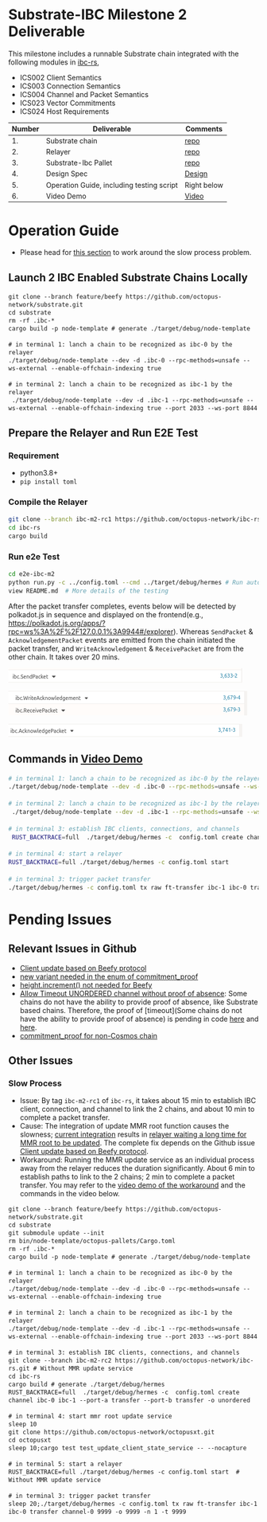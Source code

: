 # Substrate-IBC Milestone 2 Deliverable

This milestone includes a runnable Substrate chain integrated with the following modules in [ibc-rs](https://github.com/informalsystems/ibc-rs),  
* ICS002 Client Semantics
* ICS003 Connection Semantics
* ICS004 Channel and Packet Semantics
* ICS023 Vector Commitments 
* ICS024 Host Requirements

| Number | Deliverable       | Comments                                                |
| ------ | ----------------- | ------------------------------------------------------------ |
| 1.     | Substrate chain  |     [repo](https://github.com/octopus-network/substrate/tree/feature/beefy)   |
| 2.     | Relayer |   [repo](https://github.com/octopus-network/ibc-rs/tree/feature/beefy)   |
| 3.     | Substrate-Ibc Pallet | [repo](https://github.com/octopus-network/substrate-ibc) |
| 4.     | Design Spec       |  [Design](./design.md)                                                            |
| 5.     | Operation Guide, including testing script       |  Right below                                                            |
| 6.     | Video Demo           | [Video](https://www.youtube.com/watch?v=MLdwqpAu_ZA) |

# Operation Guide
* Please head for [this section](#slow-process) to work around the slow process problem.
## Launch 2 IBC Enabled Substrate Chains Locally
```shell script
git clone --branch feature/beefy https://github.com/octopus-network/substrate.git
cd substrate
rm -rf .ibc-*
cargo build -p node-template # generate ./target/debug/node-template

# in terminal 1: lanch a chain to be recognized as ibc-0 by the relayer
./target/debug/node-template --dev -d .ibc-0 --rpc-methods=unsafe --ws-external --enable-offchain-indexing true

# in terminal 2: lanch a chain to be recognized as ibc-1 by the relayer
 ./target/debug/node-template --dev -d .ibc-1 --rpc-methods=unsafe --ws-external --enable-offchain-indexing true --port 2033 --ws-port 8844
```

## Prepare the Relayer and Run E2E Test
### Requirement
* python3.8+
* `pip install toml`

### Compile the Relayer
```bash
git clone --branch ibc-m2-rc1 https://github.com/octopus-network/ibc-rs.git
cd ibc-rs
cargo build
```

### Run e2e Test
```bash
cd e2e-ibc-m2
python run.py -c ../config.toml --cmd ../target/debug/hermes # Run automatic e2e testing
view README.md  # More details of the testing 
```

After the packet transfer completes, events below will be detected by polkadot.js in sequence and displayed on the frontend(e.g., https://polkadot.js.org/apps/?rpc=ws%3A%2F%2F127.0.0.1%3A9944#/explorer). Whereas `SendPacket` & `AcknowledgementPacket` events are emitted from the chain initiated the packet transfer, and `WriteAcknowledgement` & `ReceivePacket` are from the other chain. It takes over 20 mins.

![SendPacket](assets/SendPacket.png)

![RecvPacket](assets/RecvPacket.png)

![AckPacket](assets/AckPacket.png)

## Commands in [Video Demo](https://www.youtube.com/watch?v=MLdwqpAu_ZA)
```bash
# in terminal 1: lanch a chain to be recognized as ibc-0 by the relayer
./target/debug/node-template --dev -d .ibc-0 --rpc-methods=unsafe --ws-external --enable-offchain-indexing true

# in terminal 2: lanch a chain to be recognized as ibc-1 by the relayer
 ./target/debug/node-template --dev -d .ibc-1 --rpc-methods=unsafe --ws-external --enable-offchain-indexing true --port 2033 --ws-port 8844

# in terminal 3: establish IBC clients, connections, and channels
 RUST_BACKTRACE=full  ./target/debug/hermes -c  config.toml create channel ibc-0 ibc-1 --port-a transfer --port-b transfer -o unordered

# in terminal 4: start a relayer
RUST_BACKTRACE=full ./target/debug/hermes -c config.toml start

# in terminal 3: trigger packet transfer
./target/debug/hermes -c config.toml tx raw ft-transfer ibc-1 ibc-0 transfer channel-0 9999 -o 9999 -n 1 -t 9999
```


# Pending Issues
## Relevant Issues in Github
* [Client update based on Beefy protocol](https://github.com/informalsystems/ibc-rs/issues/1775)
* [new variant needed in the enum of commitment_proof](https://github.com/informalsystems/ibc-rs/issues/1945)
* [height.increment() not needed for Beefy](https://github.com/informalsystems/ibc-rs/issues/1845)
* [Allow Timeout UNORDERED channel without proof of absence](https://github.com/cosmos/ibc/issues/620): Some chains do not have the ability to provide proof of absence, like Substrate based chains. Therefore, the proof of [timeout](Some chains do not have the ability to provide proof of absence) is pending in code [here](https://github.com/octopus-network/ibc-rs/blob/6e5f6c196dad0acde4aafb379b39bd01ba5a0724/relayer/src/chain/substrate.rs#L1518) and [here](https://github.com/octopus-network/ibc-rs/blob/6e5f6c196dad0acde4aafb379b39bd01ba5a0724/relayer/src/chain/substrate.rs#L1521).
* [commitment_proof for non-Cosmos chain](https://github.com/confio/ics23/issues/80)

## Other Issues
### Slow Process
* Issue: By tag `ibc-m2-rc1` of `ibc-rs`, it takes about 15 min to establish IBC client, connection, and channel to link the 2 chains, and about 10 min to complete a packet transfer.
* Cause: The integration of update MMR root function causes the slowness; [current integration](https://github.com/octopus-network/ibc-rs/blob/330b1a554c3223b07121ca83af5eccffc3f56a2b/relayer/src/foreign_client.rs#L917) results in [relayer waiting a long time for MMR root to be updated](https://github.com/octopus-network/ibc-rs/blob/330b1a554c3223b07121ca83af5eccffc3f56a2b/relayer/src/foreign_client.rs#L927). The complete fix depends on the Github issue [Client update based on Beefy protocol](https://github.com/informalsystems/ibc-rs/issues/1775).
* Workaround: Running the MMR update service as an individual process away from the relayer reduces the duration significantly. About 6 min to establish paths to link to the 2 chains; 2 min to complete a packet transfer. You may refer to the [video demo of the workaround](https://www.youtube.com/watch?v=yDLtsGGU9Mw) and the commands in the video below.
```shell script
git clone --branch feature/beefy https://github.com/octopus-network/substrate.git
cd substrate
git submodule update --init
rm bin/node-template/octopus-pallets/Cargo.toml
rm -rf .ibc-*
cargo build -p node-template # generate ./target/debug/node-template

# in terminal 1: lanch a chain to be recognized as ibc-0 by the relayer
./target/debug/node-template --dev -d .ibc-0 --rpc-methods=unsafe --ws-external --enable-offchain-indexing true

# in terminal 2: lanch a chain to be recognized as ibc-1 by the relayer
./target/debug/node-template --dev -d .ibc-1 --rpc-methods=unsafe --ws-external --enable-offchain-indexing true --port 2033 --ws-port 8844

# in terminal 3: establish IBC clients, connections, and channels
git clone --branch ibc-m2-rc2 https://github.com/octopus-network/ibc-rs.git # Without MMR update service
cd ibc-rs
cargo build # generate ./target/debug/hermes
RUST_BACKTRACE=full  ./target/debug/hermes -c  config.toml create channel ibc-0 ibc-1 --port-a transfer --port-b transfer -o unordered 

# in terminal 4: start mmr root update service
sleep 10
git clone https://github.com/octopus-network/octopusxt.git
cd octopusxt
sleep 10;cargo test test_update_client_state_service -- --nocapture 

# in terminal 5: start a relayer
RUST_BACKTRACE=full ./target/debug/hermes -c config.toml start  # Without MMR update service

# in terminal 3: trigger packet transfer
sleep 20;./target/debug/hermes -c config.toml tx raw ft-transfer ibc-1 ibc-0 transfer channel-0 9999 -o 9999 -n 1 -t 9999
```
